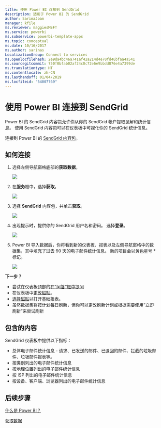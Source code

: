 ```yaml
---
title: 使用 Power BI 连接到 SendGrid
description: 适用于 Power BI 的 SendGrid
author: SarinaJoan
manager: kfile
ms.reviewer: maggiesMSFT
ms.service: powerbi
ms.subservice: powerbi-template-apps
ms.topic: conceptual
ms.date: 10/16/2017
ms.author: sarinas
LocalizationGroup: Connect to services
ms.openlocfilehash: 2e9da4bc46a741af42a214d4e70fd46bfaa4a541
ms.sourcegitcommit: 750f0bfab02af24c8c72e6e9bbdd876e4a7399de
ms.translationtype: HT
ms.contentlocale: zh-CN
ms.lasthandoff: 01/04/2019
ms.locfileid: "54007769"
---
```

# <a name="connect-to-sendgrid-with-power-bi"></a>使用 Power BI 连接到 SendGrid
Power BI 的 SendGrid 内容包允许你从你的 SendGrid 帐户提取见解和统计信息。 使用 SendGrid 内容包可以在仪表板中可视化你的 SendGrid 统计信息。

连接到 Power BI 的 [SendGrid 内容包](https://app.powerbi.com/getdata/services/sendgrid)。

## <a name="how-to-connect"></a>如何连接
1. 选择左侧导航窗格底部的**获取数据**。
   
   ![](media/service-connect-to-sendgrid/pbi_getdata.png) 
2. 在**服务**框中，选择**获取**。
   
   ![](media/service-connect-to-sendgrid/pbi_getservices.png) 
3. 选择 **SendGrid** 内容包，并单击**获取**。
   
   ![](media/service-connect-to-sendgrid/sendgrid.png) 
4. 出现提示时，提供你的 SendGrid 用户名和密码。 选择**登录**。
   
   ![](media/service-connect-to-sendgrid/pbi_sendgridsignin.png)
5. Power BI 导入数据后，你将看到新的仪表板、报表以及左侧导航窗格中的数据集，其中填充了过去 90 天的电子邮件统计信息。 新的项目会以黄色星号 \* 标记。
   
   ![](media/service-connect-to-sendgrid/pbi_sendgriddash.png)

**下一步？**

* 尝试在仪表板顶部的[在“问答”框中提问](consumer/end-user-q-and-a.md)
* 在仪表板中[更改磁贴](service-dashboard-edit-tile.md)。
* [选择磁贴](consumer/end-user-tiles.md)以打开基础报表。
* 虽然数据集将按计划每日刷新，但你可以更改刷新计划或根据需要使用“立即刷新”来尝试刷新

## <a name="whats-included"></a>包含的内容
SendGrid 仪表板中提供以下指标：

* 总体电子邮件统计信息 - 请求、已发送的邮件、已退回的邮件、拦截的垃圾邮件、垃圾邮件报表等。
* 按类别列出的电子邮件统计信息
* 按地理位置列出的电子邮件统计信息
* 按 ISP 列出的电子邮件统计信息
* 按设备、客户端、浏览器列出的电子邮件统计信息

## <a name="next-steps"></a>后续步骤
[什么是 Power BI？](power-bi-overview.md)

[获取数据](service-get-data.md)

